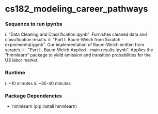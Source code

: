 # cs182_modeling_career_pathways

### Sequence to run ipynbs
i. "Data Cleaning and Classification.ipynb". Furnishes cleaned data and classification results.
ii. "Part I. Baum-Welch from Scratch - experimental.ipynb". Our implementation of Baum-Welch written from scratch. 
iii. "Part II. Baum-Welch Applied - main results.ipynb". Applies the "hmmlearn" package to yield emission and transition probabilities for the US labor market.

### Runtime
i. ~10 minutes
ii. ~30-40 minutes

### Package Dependencies
- hmmlearn (pip install hmmlearn)